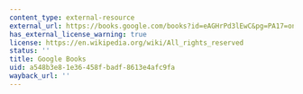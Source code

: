 ```yaml
---
content_type: external-resource
external_url: https://books.google.com/books?id=eAGHrPd3lEwC&pg=PA17=onepage#v=onepage&q&f=false
has_external_license_warning: true
license: https://en.wikipedia.org/wiki/All_rights_reserved
status: ''
title: Google Books
uid: a548b3e8-1e36-458f-badf-8613e4afc9fa
wayback_url: ''
---
```

